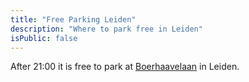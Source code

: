 ```yaml
---
title: "Free Parking Leiden"
description: "Where to park free in Leiden"
isPublic: false
---
```


After 21:00 it is free to park at
[Boerhaavelaan](https://www.google.com/maps/place/Boerhaavelaan,+Leiden) in
Leiden.
